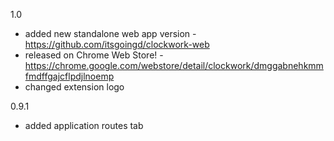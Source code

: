 1.0
- added new standalone web app version - https://github.com/itsgoingd/clockwork-web
- released on Chrome Web Store! - https://chrome.google.com/webstore/detail/clockwork/dmggabnehkmmfmdffgajcflpdjlnoemp
- changed extension logo

0.9.1
- added application routes tab
